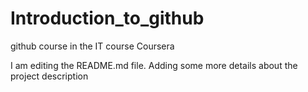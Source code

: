 # Introduction_to_github
github course in the IT course Coursera

I am editing the README.md file. Adding some more details about the project description
